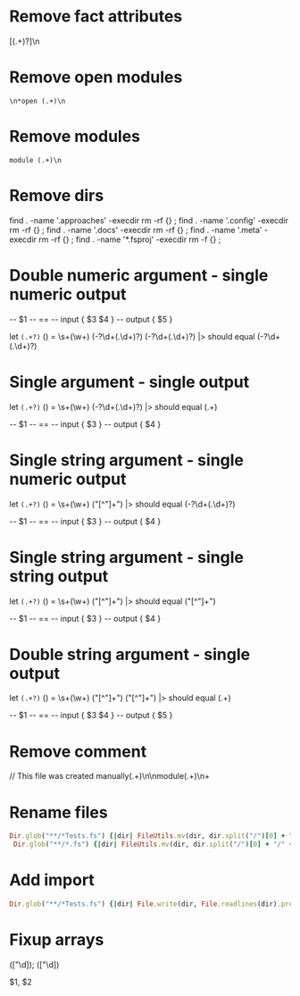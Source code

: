 # Remove fact attributes

\[<Fact>(.+)?\]\n

# Remove open modules

```
\n*open (.+)\n
```

# Remove modules

```
module (.+)\n
```

# Remove dirs

find . -name '.approaches' -execdir rm -rf {} \;
find . -name '.config' -execdir rm -rf {} \;
find . -name '.docs' -execdir rm -rf {} \;
find . -name '.meta' -execdir rm -rf {} \;
find . -name '\*.fsproj' -execdir rm -f {} \;

# Double numeric argument - single numeric output

-- $1
-- ==
-- input { $3 $4 }
-- output { $5 }

let `(.+?)` \(\) =
\s+(\w+) (-?\d+(\.\d+)?) (-?\d+(\.\d+)?) \|> should equal (-?\d+(\.\d+)?)

# Single argument - single output

let `(.+?)` \(\) =
\s+(\w+) (-?\d+(\.\d+)?) \|> should equal (.+)

-- $1
-- ==
-- input { $3 }
-- output { $4 }

# Single string argument - single numeric output

let `(.+?)` \(\) =
\s+(\w+) ("[^"]+") \|> should equal (-?\d+(\.\d+)?)

-- $1
-- ==
-- input { $3 }
-- output { $4 }

# Single string argument - single string output

let `(.+?)` \(\) =
\s+(\w+) ("[^"]+") \|> should equal ("[^"]+")

-- $1
-- ==
-- input { $3 }
-- output { $4 }

# Double string argument - single output

let `(.+?)` \(\) =
\s+(\w+) ("[^"]+") ("[^"]+") \|> should equal (.+)

-- $1
-- ==
-- input { $3 $4 }
-- output { $5 }

# Remove comment

// This file was created manually(.+)\n\nmodule(.+)\n+

# Rename files

```ruby
Dir.glob("**/*Tests.fs") {|dir| FileUtils.mv(dir, dir.split("/")[0] + "/test.fut")}
 Dir.glob("**/*.fs") {|dir| FileUtils.mv(dir, dir.split("/")[0] + "/" + dir.split("/")[0].tr("-","_") + ".fut")}
```

# Add import

```ruby
Dir.glob("**/*Tests.fs") {|dir| File.write(dir, File.readlines(dir).prepend(['import "' + dir.split("/")[0].tr("-", "\_") + '"' + "\n\n" ]).join)}
```

# Fixup arrays

(["\d]); (["\d])

$1, $2
